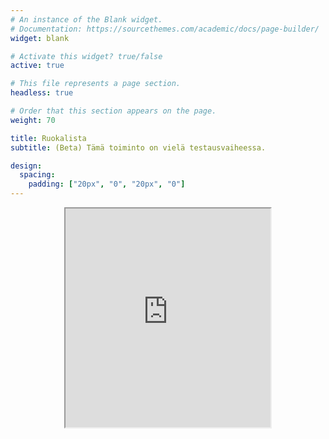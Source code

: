 ```yaml
---
# An instance of the Blank widget.
# Documentation: https://sourcethemes.com/academic/docs/page-builder/
widget: blank

# Activate this widget? true/false
active: true

# This file represents a page section.
headless: true

# Order that this section appears on the page.
weight: 70

title: Ruokalista
subtitle: (Beta) Tämä toiminto on vielä testausvaiheessa.

design:
  spacing:
    padding: ["20px", "0", "20px", "0"]
---
```


<center>
<iframe src="https://ruokalistat.azurewebsites.net/#/89fdbfde-ea98-e511-9417-00215a9c1ca7" width="65%" height="350">
  <p>Your browser does not support iframes.</p>
</iframe>
</center>